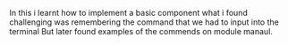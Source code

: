 In this i learnt how to implement a basic component what i found challenging was remembering the command that we had to input into the terminal 
But later found examples of the commends on module manaul.
